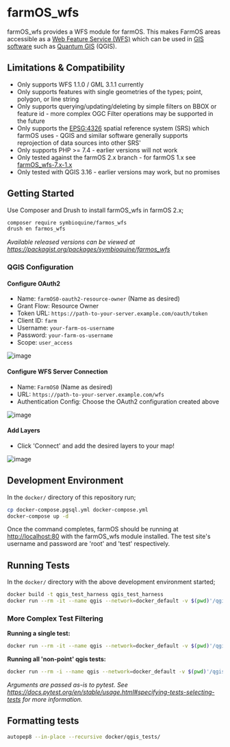 # farmOS_wfs

farmOS_wfs provides a WFS module for farmOS. This makes FarmOS areas accessible as a [Web Feature Service (WFS)](https://www.opengeospatial.org/standards/wfs)
which can be used in [GIS software](https://en.wikipedia.org/wiki/Geographic_information_system) such as [Quantum GIS](https://qgis.org) (QGIS).

## Limitations & Compatibility

* Only supports WFS 1.1.0 / GML 3.1.1 currently
* Only supports features with single geometries of the types; point, polygon, or line string
* Only supports querying/updating/deleting by simple filters on BBOX or feature id - more complex OGC Filter operations may be supported in the future
* Only supports the [EPSG:4326](https://epsg.io/4326) spatial reference system (SRS) which farmOS uses - QGIS and similar software generally supports reprojection of data sources into other SRS'
* Only supports PHP >= 7.4 - earlier versions will not work
* Only tested against the farmOS 2.x branch - for farmOS 1.x see [farmOS_wfs-7.x-1.x](https://github.com/symbioquine/farmOS_wfs/tree/7.x-1.x)
* Only tested with QGIS 3.16 - earlier versions may work, but no promises

## Getting Started

Use Composer and Drush to install farmOS_wfs in farmOS 2.x;

```sh
composer require symbioquine/farmos_wfs
drush en farmos_wfs
```

*Available released versions can be viewed at https://packagist.org/packages/symbioquine/farmos_wfs*

### QGIS Configuration

#### Configure OAuth2

* Name: `farmOS0-oauth2-resource-owner` (Name as desired)
* Grant Flow: Resource Owner
* Token URL: `https://path-to-your-server.example.com/oauth/token`
* Client ID: `farm`
* Username: `your-farm-os-username`
* Password: `your-farm-os-username`
* Scope: `user_access`

![image](https://user-images.githubusercontent.com/30754460/103063679-e66fcf00-4566-11eb-9bc8-cddb19c1067c.png)

#### Configure WFS Server Connection

* Name: `FarmOS0` (Name as desired)
* URL: `https://path-to-your-server.example.com/wfs`
* Authentication Config: Choose the OAuth2 configuration created above

![image](https://user-images.githubusercontent.com/30754460/103063809-41092b00-4567-11eb-939f-c02b1cc79b9b.png)

#### Add Layers

* Click 'Connect' and add the desired layers to your map!

![image](https://user-images.githubusercontent.com/30754460/103485307-4c035d00-4daa-11eb-851f-075d8e918344.png)

## Development Environment

In the `docker/` directory of this repository run;

```sh
cp docker-compose.pgsql.yml docker-compose.yml
docker-compose up -d
```

Once the command completes, farmOS should be running at [http://localhost:80](http://localhost:80) with the farmOS_wfs module installed. The test site's username and password are 'root' and 'test' respectively.


## Running Tests

In the `docker/` directory with the above development environment started;

```sh
docker build -t qgis_test_harness qgis_test_harness
docker run --rm -it --name qgis --network=docker_default -v $(pwd)'/qgis_tests:/tests_directory' qgis_test_harness:latest ./run_tests.sh
```

### More Complex Test Filtering

**Running a single test:**

```sh
docker run --rm -it --name qgis --network=docker_default -v $(pwd)'/qgis_tests:/tests_directory' qgis_test_harness:latest ./run_tests.sh test_suite/test_cases/qgis_basic_crud_test.py::QgisBasicCrudTest::test_qgis_create_line_string_water_asset
```

**Running all 'non-point' qgis tests:**

```sh
docker run --rm -i --name qgis --network=docker_default -v $(pwd)'/qgis_tests:/tests_directory' qgis_test_harness:latest ./run_tests.sh -k 'qgis and not point'
```

*Arguments are passed as-is to pytest. See https://docs.pytest.org/en/stable/usage.html#specifying-tests-selecting-tests for more information.*

## Formatting tests

```sh
autopep8 --in-place --recursive docker/qgis_tests/
```

